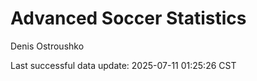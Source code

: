 # Advanced Soccer Statistics
Denis Ostroushko

<!-- gfm -->

Last successful data update: 2025-07-11 01:25:26 CST
